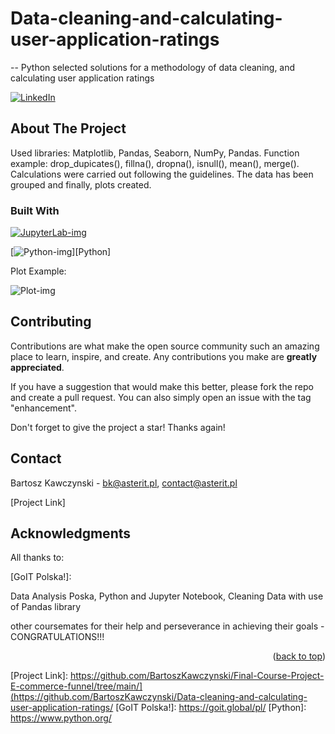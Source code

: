 # Data-cleaning-and-calculating-user-application-ratings
-- Python selected solutions for a methodology of data cleaning, and calculating user application ratings
<a name="readme-top"></a>

[![LinkedIn][linkedin-shield]][linkedin-url]


## About The Project

<!-- [![Product Name Screen Shot][product-screenshot]](https://example.com) -->

Used libraries: Matplotlib, Pandas, Seaborn, NumPy, Pandas.
Function example: drop_dupicates(), fillna(), dropna(), isnull(), mean(), merge().
Calculations were carried out following the guidelines.
The data has been grouped and finally, plots created.


### Built With

[![JupyterLab-img](https://github.com/BartoszKawczynski/Data-cleaning-and-calculating-user-application-ratings/assets/162443808/8da3ff57-2505-4590-bd36-e720d7c0766c)][JupyterLab]

[![Python-img](https://github.com/BartoszKawczynski/Data-cleaning-and-calculating-user-application-ratings/assets/162443808/c9a416f8-82e5-46ba-90c5-feef3cddd6ba)][Python]

Plot Example:

![Plot-img](https://github.com/BartoszKawczynski/Data-cleaning-and-calculating-user-application-ratings/assets/162443808/0f00e17d-352e-42ed-9157-e314fc894a5f)



## Contributing

Contributions are what make the open source community such an amazing place to learn, inspire, and create. Any contributions you make are **greatly appreciated**.

If you have a suggestion that would make this better, please fork the repo and create a pull request. You can also simply open an issue with the tag "enhancement".

Don't forget to give the project a star! Thanks again!


## Contact

Bartosz Kawczynski - bk@asterit.pl, contact@asterit.pl

[Project Link]


## Acknowledgments

All thanks to:

[GoIT Polska!]:

Data Analysis Poska, Python and Jupyter Notebook, Cleaning Data with use of Pandas library

other coursemates for their help and perseverance in achieving their goals - CONGRATULATIONS!!!

<p align="right">(<a href="#readme-top">back to top</a>)</p>

[linkedin-shield]: https://img.shields.io/badge/-LinkedIn-black.svg?style=for-the-badge&logo=linkedin&colorB=555
[linkedin-url]: https://www.linkedin.com/in/bartosz-kawczy%C5%84ski-667770252/
<!-- [product-screenshot]: images/screenshot.png -->
[JupyterLab]: https://jupyter.org/
[Project Link]: https://github.com/BartoszKawczynski/Final-Course-Project-E-commerce-funnel/tree/main/](https://github.com/BartoszKawczynski/Data-cleaning-and-calculating-user-application-ratings/
[GoIT Polska!]: https://goit.global/pl/
[Python]: https://www.python.org/
